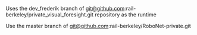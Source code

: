Uses the dev_frederik branch of git@github.com:rail-berkeley/private_visual_foresight.git repository as the runtime


Use the master branch of git@github.com:rail-berkeley/RoboNet-private.git
